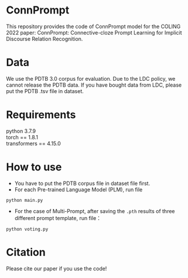 # ConnPrompt
This repository provides the code of ConnPrompt model for the COLING 2022 paper: ConnPrompt: Connective-cloze Prompt Learning for Implicit Discourse Relation Recognition.

# Data
We use the PDTB 3.0 corpus for evaluation. Due to the LDC policy, we cannot release the PDTB data. If you have bought data from LDC, please put the PDTB .tsv file in dataset.

# Requirements
python 3.7.9  
torch == 1.8.1  
transformers == 4.15.0

# How to use
- You have to put the PDTB corpus file in dataset file first.
- For each Pre-trained Language Model (PLM), run file
```
python main.py
```
- For the case of Multi-Prompt, after saving the `.pth` results of three different prompt template, run file：
```
python voting.py
```

# Citation
Please cite our paper if you use the code!
